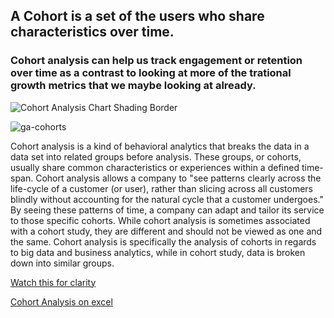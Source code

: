 ## A Cohort is a set of the users who share characteristics over time.
### Cohort analysis can help us track engagement or retention over time as a contrast to looking at more of the trational growth metrics that we maybe looking at already.

![Cohort Analysis Chart Shading Border](https://user-images.githubusercontent.com/86042628/149037262-650603f2-8845-45e6-9a86-a6829e4a3711.png)

![ga-cohorts](https://user-images.githubusercontent.com/86042628/149037319-7f9b3b4e-c4f9-4b8a-9b2d-d2d3f616df6d.png)


Cohort analysis is a kind of behavioral analytics that breaks the data in a data set into related groups before analysis. 
These groups, or cohorts, usually share common characteristics or experiences within a defined time-span.
Cohort analysis allows a company to "see patterns clearly across the life-cycle of a customer (or user), rather than slicing across all customers blindly without accounting for the natural cycle that a customer undergoes."
By seeing these patterns of time, a company can adapt and tailor its service to those specific cohorts. 
While cohort analysis is sometimes associated with a cohort study, they are different and should not be viewed as one and the same. 
Cohort analysis is specifically the analysis of cohorts in regards to big data and business analytics, while in cohort study, data is broken down into similar groups.

[Watch this for clarity](https://www.youtube.com/watch?v=lCtS6xA79fI)  

[Cohort Analysis on excel](https://www.youtube.com/watch?v=mM4S5rnyG4o)
